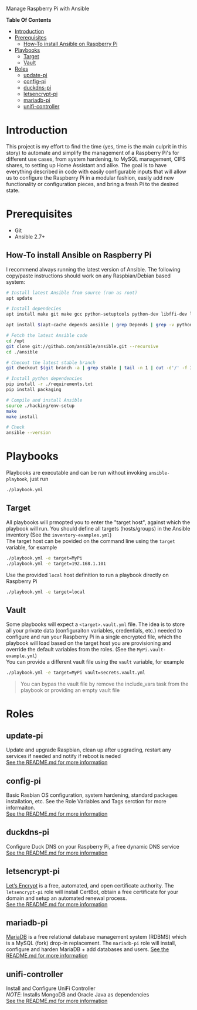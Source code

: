 Manage Raspberry Pi with Ansible

**Table Of Contents**
- [Introduction](#introduction)
- [Prerequisites](#prerequisites)
  - [How-To install Ansible on Raspberry Pi](#how-to-install-ansible-on-raspberry-pi)
- [Playbooks](#playbooks)
  - [Target](#target)
  - [Vault](#vault)
- [Roles](#roles)
  - [update-pi](#update-pi)
  - [config-pi](#config-pi)
  - [duckdns-pi](#duckdns-pi)
  - [letsencrypt-pi](#letsencrypt-pi)
  - [mariadb-pi](#mariadb-pi)
  - [unifi-controller](#unifi-controller)


Introduction
============

This project is my effort to find the time (yes, time is the main culprit in this story) to automate and simplify the management of a Raspberry Pi's for different use cases, from system hardening, to MySQL management, CIFS shares, to setting up Home Assistant and alike. The goal is to have everything described in code with easily configurable inputs that will allow us to configure the Raspberry Pi in a modular fashion, easily add new functionality or configuration pieces, and bring a fresh Pi to the desired state.  


Prerequisites
=============
* Git
* Ansible 2.7+

How-To install Ansible on Raspberry Pi
--------------------------------------

I recommend always running the latest version of Ansible. The following copy/paste instructions should work on any Raspbian/Debian based system:

```bash
# Install latest Ansible from source (run as root)
apt update

# Install dependecies
apt install make git make gcc python-setuptools python-dev libffi-dev libssl-dev ieee-data libyaml-0-2 python-paramiko python-jinja2 python-httplib2 python-jinja2 python-kerberos python-markupsafe python-netaddr python-paramiko python-selinux python-xmltodict python-yaml python-crypto python-pkg-resources python-apt python3-apt python-pip

apt install $(apt-cache depends ansible | grep Depends | grep -v python:any | sed "s/.*ends:\ //" | tr '\n' ' ')

# Fetch the latest Ansible code
cd /opt
git clone git://github.com/ansible/ansible.git --recursive
cd ./ansible

# Checout the latest stable branch
git checkout $(git branch -a | grep stable | tail -n 1 | cut -d'/' -f 3)

# Install python dependencies
pip install -r ./requirements.txt
pip install packaging

# Compile and install Ansible
source ./hacking/env-setup
make
make install

# Check
ansible --version
```


Playbooks 
=========

Playbooks are executable and can be run without invoking `ansible-playbook`, just run
```bash
./playbook.yml
```

Target
------

All playbooks will prmopted you to enter the "target host", against which the playbook will run. You should define all targets (hosts/groups) in the Ansible inventory (See the `inventory-examples.yml`)  
The target host can be povided on the command line using the `target` variable, for example  
```bash
./playbook.yml -e target=MyPi
./playbook.yml -e target=192.168.1.101
```
Use the provided `local` host definition to run a playbook directly on Raspberry Pi
```bash
./playbook.yml -e target=local
```

Vault
-----
 
Some playbooks will expect a `<target>.vault.yml` file. The idea is to store all your private data (configuraiton variables, credentials, etc.) needed to configure and run your Raspberry Pi in a single encrypted file, which the playbook will load based on the target host you are provisioning and override the default variables from the roles. (See the `MyPi.vault-example.yml`)  
You can provide a different vault file using the `vault` variable, for example
```bash
./playbook.yml -e target=MyPi vault=secrets.vault.yml
```
> You can bypas the vault file by remove the include_vars task from the playbook or providing an empty vault file


Roles
=====

update-pi
---------
Update and upgrade Raspbian, clean up after upgrading, restart any services if needed and notify if reboot is neded  
[See the README.md for more information](./roles/update-pi/README.md)

config-pi
---------
Basic Rasbian OS configuration, system hardening, standard packages installation, etc. See the Role Variables and Tags serction for more informaiton.  
[See the README.md for more information](./roles/config-pi/README.md)

duckdns-pi
----------
Configure Duck DNS on your Raspberry Pi, a free dynamic DNS service  
[See the README.md for more information](./roles/duckdns-pi/README.md)

letsencrypt-pi
--------------

[Let’s Encrypt](https://letsencrypt.org/) is a free, automated, and open certificate authority. The `letsencrypt-pi` role will install CertBot, obtain a free certificate for your domain and setup an automated renewal process.  
[See the README.md for more information](./roles/letsencrypt-pi/README.md)

mariadb-pi
--------------

[MariaDB](https://go.mariadb.com/) is a free relational database management system (RDBMS) which is a MySQL (fork) drop-in replacement. The `mariadb-pi` role will install, configure and harden MariaDB + add databases and users.
[See the README.md for more information](./roles/mysql-pi/README.md)

unifi-controller
----------------
Install and Configure UniFi Controller   
*NOTE*: Installs MongoDB and Oracle Java as dependencies  
[See the README.md for more information](./roles/unifi-controller/README.md)